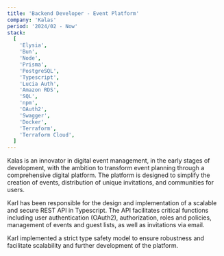 ```yaml
---
title: 'Backend Developer - Event Platform'
company: 'Kalas'
period: '2024/02 - Now'
stack:
  [
    'Elysia',
    'Bun',
    'Node',
    'Prisma',
    'PostgreSQL',
    'Typescript',
    'Lucia Auth',
    'Amazon RDS',
    'SQL',
    'npm',
    'OAuth2',
    'Swagger',
    'Docker',
    'Terraform',
    'Terraform Cloud',
  ]
---
```


Kalas is an innovator in digital event management, in the early stages of development, with the ambition to transform event planning through a comprehensive digital platform. The platform is designed to simplify the creation of events, distribution of unique invitations, and communities for users.

Karl has been responsible for the design and implementation of a scalable and secure REST API in Typescript. The API facilitates critical functions including user authentication (OAuth2), authorization, roles and policies, management of events and guest lists, as well as invitations via email.

Karl implemented a strict type safety model to ensure robustness and facilitate scalability and further development of the platform.
